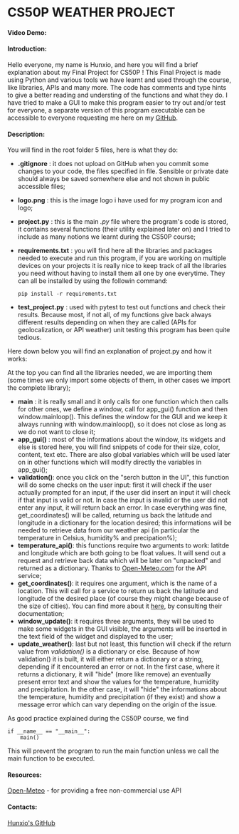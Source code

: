
# CS50P WEATHER PROJECT
#### Video Demo:  <URL HERE>
#### Introduction:
Hello everyone, my name is Hunxio, and here you will find a brief explanation about my Final Project for CS50P ! This Final Project is made using Python and various tools we have learnt and used through the course, like libraries, APIs and many more. The code has comments and type hints to give a better reading and understing of the functions and what they do. I have tried to make a GUI to make this program easier to try out and/or test for everyone, a separate version of this program executable can be accessible to everyone requesting me here on my [GitHub](https://github.com/hunxio/CS50p_Project).
#### Description:

You will find in the root folder 5 files, here is what they do:
- **.gitignore** : it does not upload on GitHub when you commit some changes to your code, the files specified in file. Sensible or private date should always be saved somewhere else and not shown in public accessible files;
- **logo.png** : this is the image logo i have used for my program icon and logo;
- **project.py** : this is the main *.py* file where the program's code is stored, it contains several functions (their utility explained later on) and I tried to include as many notions we learnt during the CS50P course;
- **requirements.txt** : you will find here all the libraries and packages needed to execute and run this program, if you are working on multiple devices on your projects it is really nice to keep track of all the libraries you need without having to install them all one by one everytime. They can all be installed by using the followin command: 
    
  `pip install -r requirements.txt`
  
 -  **test_project.py** : used with pytest to test out functions and check their results. Because most, if not all, of my functions give back always different results depending on when they are called (APIs for geolocalization, or API weather) unit testing this program has been quite tedious.

Here down below you will find an explanation of project.py and how it works:

 At the top you can find all the libraries needed, we are importing them (some times we only import some objects of them, in other cases we import the complete library);
 - **main** : it is really small and it only calls for one function which then calls for other ones, we define a window, call for app_gui() function and then window.mainloop(). This defines the window for the GUI and we keep it always running with window.mainloop(), so it does not close as long as we do not want to close it;
 - **app_gui()** : most of the informations about the window, its widgets and else is stored here, you will find snippets of code for their size, color, content, text etc. There are also global variables which will be used later on in other functions which will modify directly the variables in app_gui();
 - **validation()**: once you click on the "serch button in the UI", this function will do some checks on the user input: first it will check if the user actually prompted for an input, if the user did insert an input it will check if that input is valid or not. In case the input is invalid or the user did not enter any input, it will return back an error. In case everything was fine, get_coordinates() will be called, returning us back the latitude and longitude in a dictionary for the location desired; this informations will be needed to retrieve data from our weather api (in particular the temperature in Celsius, humidity% and precipation%);
 - **temperature_api()**: this functions require two arguments to work: latitde and longitude which are both going to be float values. It will send out a request and retrieve back data which will be later on "unpacked" and returned as a dictionary. Thanks to [Open-Meteo.com](https://open-meteo.com/) for the API service;
 - **get_coordinates()**: it requires one argument, which is the name of a location. This will call for a service to return us back the latitude and longitude of the desired place (of course they might change because of the size of cities). You can find more about it [here](https://pypi.org/project/geopy/), by consulting their documentation;
 - **window_update()**: it requires three arguments, they will be used to make some widgets in the GUI visible, the arguments will be inserted in the text field of the widget and displayed to the user;
 - **update_weather()**: last but not least, this function will check if the return value from *validation()* is a dictionary or else. Because of how validation() it is built, it will either return a dictionary or a string, depending if it encountered an error or not. In the first case, where it returns a dictionary, it will "hide" (more like remove) an eventually present error text and show the values for the temperature, humidity and precipitation. In the other case, it will "hide" the informations about the temperature, humidity and precipitation (if they exist) and show a message error which can vary depending on the origin of the issue.

As good practice explained during the CS50P course, we find 

    if __name__ == "__main__":
        main()

This will prevent the program to run the main function unless we call the main function to be executed.

#### Resources:

[Open-Meteo](open-meteo.com) - for providing a free non-commercial use API

#### Contacts:
[Hunxio's GitHub](https://github.com/hunxio)

  
  